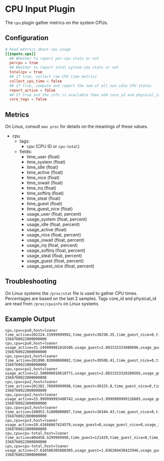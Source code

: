 # CPU Input Plugin

The `cpu` plugin gather metrics on the system CPUs.

## Configuration

```toml @sample.conf
# Read metrics about cpu usage
[[inputs.cpu]]
  ## Whether to report per-cpu stats or not
  percpu = true
  ## Whether to report total system cpu stats or not
  totalcpu = true
  ## If true, collect raw CPU time metrics
  collect_cpu_time = false
  ## If true, compute and report the sum of all non-idle CPU states
  report_active = false
  ## If true and the info is available then add core_id and physical_id tags
  core_tags = false
```

## Metrics

On Linux, consult `man proc` for details on the meanings of these values.

- cpu
  - tags:
    - cpu (CPU ID or `cpu-total`)
  - fields:
    - time_user (float)
    - time_system (float)
    - time_idle (float)
    - time_active (float)
    - time_nice (float)
    - time_iowait (float)
    - time_irq (float)
    - time_softirq (float)
    - time_steal (float)
    - time_guest (float)
    - time_guest_nice (float)
    - usage_user (float, percent)
    - usage_system (float, percent)
    - usage_idle (float, percent)
    - usage_active (float)
    - usage_nice (float, percent)
    - usage_iowait (float, percent)
    - usage_irq (float, percent)
    - usage_softirq (float, percent)
    - usage_steal (float, percent)
    - usage_guest (float, percent)
    - usage_guest_nice (float, percent)

## Troubleshooting

On Linux systems the `/proc/stat` file is used to gather CPU times.
Percentages are based on the last 2 samples.
Tags core_id and physical_id are read from `/proc/cpuinfo` on Linux systems

## Example Output

```shell
cpu,cpu=cpu0,host=loaner time_active=202224.15999999992,time_guest=30250.35,time_guest_nice=0,time_idle=1527035.04,time_iowait=1352,time_irq=0,time_nice=169.28,time_softirq=6281.4,time_steal=0,time_system=40097.14,time_user=154324.34 1568760922000000000
cpu,cpu=cpu0,host=loaner usage_active=31.249999981810106,usage_guest=2.083333333080696,usage_guest_nice=0,usage_idle=68.7500000181899,usage_iowait=0,usage_irq=0,usage_nice=0,usage_softirq=0,usage_steal=0,usage_system=4.166666666161392,usage_user=25.000000002273737 1568760922000000000
cpu,cpu=cpu1,host=loaner time_active=201890.02000000002,time_guest=30508.41,time_guest_nice=0,time_idle=264641.18,time_iowait=210.44,time_irq=0,time_nice=181.75,time_softirq=4537.88,time_steal=0,time_system=39480.7,time_user=157479.25 1568760922000000000
cpu,cpu=cpu1,host=loaner usage_active=12.500000010610771,usage_guest=2.0833333328280585,usage_guest_nice=0,usage_idle=87.49999998938922,usage_iowait=0,usage_irq=0,usage_nice=0,usage_softirq=2.0833333332070145,usage_steal=0,usage_system=4.166666665656117,usage_user=4.166666666414029 1568760922000000000
cpu,cpu=cpu2,host=loaner time_active=201382.78999999998,time_guest=30325.8,time_guest_nice=0,time_idle=264686.63,time_iowait=202.77,time_irq=0,time_nice=162.81,time_softirq=3378.34,time_steal=0,time_system=39270.59,time_user=158368.28 1568760922000000000
cpu,cpu=cpu2,host=loaner usage_active=15.999999993480742,usage_guest=1.9999999999126885,usage_guest_nice=0,usage_idle=84.00000000651926,usage_iowait=0,usage_irq=0,usage_nice=0,usage_softirq=2.0000000002764864,usage_steal=0,usage_system=3.999999999825377,usage_user=7.999999998923158 1568760922000000000
cpu,cpu=cpu3,host=loaner time_active=198953.51000000007,time_guest=30344.43,time_guest_nice=0,time_idle=265504.09,time_iowait=187.64,time_irq=0,time_nice=197.47,time_softirq=2301.47,time_steal=0,time_system=39313.73,time_user=156953.2 1568760922000000000
cpu,cpu=cpu3,host=loaner usage_active=10.41666667424579,usage_guest=0,usage_guest_nice=0,usage_idle=89.58333332575421,usage_iowait=0,usage_irq=0,usage_nice=0,usage_softirq=0,usage_steal=0,usage_system=4.166666666666667,usage_user=6.249999998484175 1568760922000000000
cpu,cpu=cpu-total,host=loaner time_active=804450.5299999998,time_guest=121429,time_guest_nice=0,time_idle=2321866.96,time_iowait=1952.86,time_irq=0,time_nice=711.32,time_softirq=16499.1,time_steal=0,time_system=158162.17,time_user=627125.08 1568760922000000000
cpu,cpu=cpu-total,host=loaner usage_active=17.616580305880305,usage_guest=1.036269430422946,usage_guest_nice=0,usage_idle=82.3834196941197,usage_iowait=0,usage_irq=0,usage_nice=0,usage_softirq=1.0362694300459534,usage_steal=0,usage_system=4.145077721691784,usage_user=11.398963731636465 1568760922000000000
```
